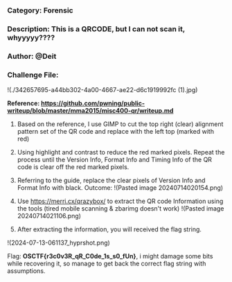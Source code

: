 ### Category: Forensic
### Description: This is a QRCODE, but I can not scan it, whyyyyy????
### Author: @Deit
### Challenge File:

!(./342657695-a44bb302-4a00-4667-ae22-d6c1919992fc (1).jpg)

**Reference: https://github.com/pwning/public-writeup/blob/master/mma2015/misc400-qr/writeup.md**

1. Based on the reference, I use GIMP to cut the top right (clear) alignment pattern set of the QR code and replace with the left top (marked with red)
2. Using highlight and contrast to reduce the red marked pixels. Repeat the process until the Version Info, Format Info and Timing Info of the QR code is clear off the red marked pixels.
3. Referring to the guide, replace the clear pixels of Version Info and Format Info with black. 
Outcome: 
!(Pasted image 20240714020154.png)

4. Use https://merri.cx/qrazybox/ to extract the QR code Information using the tools (tired mobile scanning & zbarimg doesn't work)
!(Pasted image 20240714021106.png)
5. After extracting the information, you will received the flag string. 

!(2024-07-13-061137_hyprshot.png)

Flag: **OSCTF{r3c0v3R_qR_C0de_1s_s0_fUn}**, i might damage some bits while recovering it, so manage to get back the correct flag string with assumptions.
